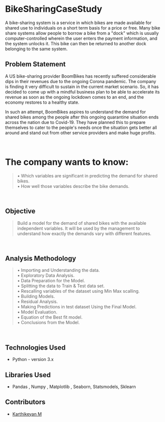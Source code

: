 # BikeSharingCaseStudy
A bike-sharing system is a service in which bikes are made available for shared use to individuals on a short term basis for a price or free. Many bike share systems allow people to borrow a bike from a "dock" which is usually computer-controlled wherein the user enters the payment information, and the system unlocks it. This bike can then be returned to another dock belonging to the same system.
<br>

## Problem Statement 
A US bike-sharing provider BoomBikes has recently suffered considerable dips in their revenues due to the ongoing Corona pandemic. The company is finding it very difficult to sustain in the current market scenario. So, it has decided to come up with a mindful business plan to be able to accelerate its revenue as soon as the ongoing lockdown comes to an end, and the economy restores to a healthy state.
<br>

In such an attempt, BoomBikes aspires to understand the demand for shared bikes among the people after this ongoing quarantine situation ends across the nation due to Covid-19. They have planned this to prepare themselves to cater to the people's needs once the situation gets better all around and stand out from other service providers and make huge profits.

<br>

# The company wants to know:
>• Which variables are significant in predicting the demand for shared bikes. <br>
>• How well those variables describe the bike demands.

<br>

## Objective 
> Build a model for the demand of shared bikes with the available independent variables. It will be used by the management to understand how exactly the demands vary with different features.
<br>


## Analysis Methodology
>• Importing and Understanding the data.<br>
>• Exploratory Data Analysis.<br>
>• Data Preparation for the Model.<br>
>• Splitting the data to Train & Test data set.<br>
>• Rescalling variables of the dataset using Min Max scalling.<br>
>• Building Models.<br>
>• Residual Analysis. <br>
>• Making Predictions in test dataset Using the Final Model. <br>
>• Model Evaluation. <br>
>• Equation of the Best fit model. <br>
>• Conclusions from the Model. <br>
<br>

## Technologies Used
- Python - version 3.x

## Libraries Used
- Pandas , Numpy , Matplotlib , Seaborn, Statsmodels, Sklearn

## Contributors
* [Karthikeyan M](https://github.com/itskarthikn)